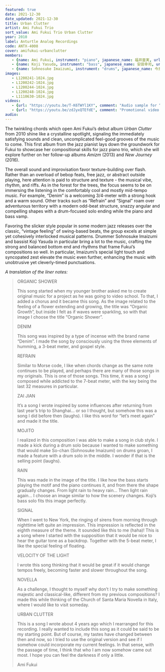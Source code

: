 ```yaml
---
featured: true
date: 2021-12-30
date_updated: 2021-12-30
title: Urban Clutter
artist: Ami Fukui Trio
sort_value: Ami Fukui Trio Urban Clutter
year: 2010
label: Anturtle Analog Recordings
code: ANTX-4008
cover: amifukui-urbanclutter
members:
   - {name: Ami Fukui, instrument: "piano", japanese_name: 福井亜実, url: "https://amifukui.com/"}
   - {name: Koji Yasuda, instrument: "bass", japanese_name: 安田幸司, url: "http://jmsu.web.fc2.com/koji/"}
   - {name: Sohnosuke Imaizumi, instrument: "drums", japanese_name: 今泉総之輔, url: "http://www.imaizumisohnosuke.com/"}
images:
   - L1200241-1024.jpg
   - L1200242-1024.jpg
   - L1200244-1024.jpg
   - L1200248-1024.jpg 
   - L1110630-1024.jpg
videos: 
   - {url: "https://youtu.be/T-K6TWYl1KY", comment: "Audio sample for “Zai Jian”, the fourth song on this album"}
   - {url: "https://youtu.be/zdJyxQTEfdE", comment: "Promotional video for the song “Urban Clutter”, the last song on this album"}
audio:
---
```

The twinkling chords which open Ami Fukui’s debut album *Urban Clutter* from 2010 shine like a crystalline spotlight, signaling the immediately satisfying sounds and clean, uncomplicated feel-good grooves of the music to come. This first album from the jazz pianist lays down the groundwork for Fukui to showcase her compositional skills for jazz piano trio, which she will explore further on her follow-up albums *Amizm* (2013) and *New Journey* (2016).



The overall sound and improvisation favor texture-building over flash. Rather than an overload of bebop feats, free jazz, or abstract outside playing, here attention is paid to structure and texture - the musical vibe, rhythm, and riffs. As in the forest for the trees, the focus seems to be on immersing the listening in the comfortably cool and mostly mid-tempo music. For example, “Denim” is a welcoming 3/4-meter with a strong hook and a warm sound. Other tracks such as “Refrain” and “Signal” roam over adventurous territory with a modern odd-beat structure, snazzy angular and compelling shapes with a drum-focused solo ending while the piano and bass vamp.

Favoring the slicker style popular in some modern jazz releases over the classic, “vintage feeling” of swing-based beats, the group excels at simple yet cohesively interlocked musical patterns. Drummer Sohnosuke Imaizumi and bassist Koji Yasuda in particular bring a lot to the music, crafting the strong and balanced bottom end and rhythms that frame Fukui’s compositions so well. In particular, Imaizumi’s special light touch and syncopated zest elevate the music even further, enhancing the music with unobtrusive yet cleverly-timed punctuations.




*A translation of the liner notes:*
> ORGANIC SHOWER
> 
> This song started when my younger brother asked me to create original music for a project as he was going to video school. To that, I added a chorus and it became this song. As the image related to the feeling of a flower extending and growing, the title was “Organic Growth”, but inside I felt as if waves were sparkling, so with that image I choose the title “Organic Shower”.
> 
> DENIM
> 
> This song was inspired by a type of incense with the brand name “Denim”. I made the song by consciously using the three elements of humming, a 3-beat meter, and gospel style.
> 
> REFRAIN
> 
> Similar to Morse code, I like when chords change as the same note continues to be played, and perhaps there are many of those songs in my originals. This is one of those songs. This time, it was a song I composed while addicted to the 7-beat meter, with the key being the last 32 measures in particular.
> 
> ZAI JIAN
> 
> It’s a song I wrote inspired by some influences after returning from last year’s trip to Shanghai… or so I thought, but somehow this was a song I did before then (laughs). I like this word for “let’s meet again” and made it the title.
> 
> MOJITO
> 
> I realized in this composition I was able to make a song in club style. I made a kick during a drum solo because I wanted to make something that would make So-chan (Sohnosuke Imaizumi) on drums groan, I made a feature with a drum solo in the middle. I wonder if that is the selling point (laughs).
> 
> RAIN
> 
> This was made in the image of the title. I like how the bass starts playing the motif and the piano continues it, and from there the shape gradually changes. From light rain to heavy rain… Then light rain again… I choose an image similar to how the scenery changes. Koji’s bass solo fits this image perfectly.
> 
> SIGNAL
> 
> When I went to New York, the ringing of sirens from morning through nighttime left quite an impression. This impression is reflected in the eighth measure of the theme. It sounded like this to me (haha)! This is a song where I started with the supposition that it would be nice to hear the guitar tone as a backdrop. Together with the 5-beat meter, I like the special feeling of floating.
> 
> VELOCITY OF THE LIGHT
> 
> I wrote this song thinking that it would be great if it would change tempos freely, becoming faster and slower throughout the song.
> 
> NOVELLA
> 
> As a challenge, I thought to myself why don’t I try to make something majestic and classical-like, different from my previous compositions? I made this while thinking of the Church of Santa Maria Novella in Italy, where I would like to visit someday.
> 
> URBAN CLUTTER
> 
> This is a song I wrote about 4 years ago which I rearranged for this recording. I really wanted to include this song as it could be said to be my starting point. But of course, my tastes have changed between then and now, so I tried to use the original version and see if I somehow could incorporate my current feelings. In that sense, with the passage of time, I think that who I am now somehow came out most. I hope you can feel the darkness if only a little.
> 
> Ami Fukui
>